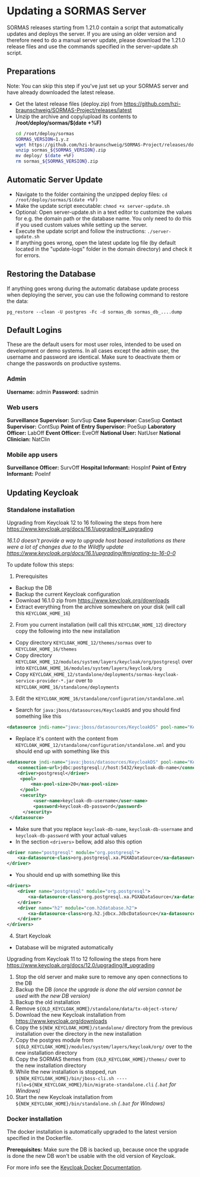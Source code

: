 # Updating a SORMAS Server

SORMAS releases starting from 1.21.0 contain a script that automatically updates and deploys the server. If you are using an older version and therefore need to do a manual server update, please download the 1.21.0 release files and use the commands specified in the server-update.sh script.

## Preparations
Note: You can skip this step if you've just set up your SORMAS server and have already downloaded the latest release.

* Get the latest release files (deploy.zip) from <https://github.com/hzi-braunschweig/SORMAS-Project/releases/latest>
* Unzip the archive and copy/upload its contents to **/root/deploy/sormas/$(date +%F)**
    ```bash
    cd /root/deploy/sormas
    SORMAS_VERSION=1.y.z
    wget https://github.com/hzi-braunschweig/SORMAS-Project/releases/download/v${SORMAS_VERSION}/sormas_${SORMAS_VERSION}.zip
    unzip sormas_${SORMAS_VERSION}.zip
    mv deploy/ $(date +%F)
    rm sormas_${SORMAS_VERSION}.zip
    ```
## Automatic Server Update
* Navigate to the  folder containing the unzipped deploy files:
  ``cd /root/deploy/sormas/$(date +%F)``
* Make the update script executable:
  ``chmod +x server-update.sh``
* Optional: Open server-update.sh in a text editor to customize the values for e.g. the domain path or the database name. You only need to do this if you used custom values while setting up the server.
* Execute the update script and follow the instructions:
  ``./server-update.sh``
* If anything goes wrong, open the latest update log file (by default located in the "update-logs" folder in the domain directory) and check it for errors.

## Restoring the Database
If anything goes wrong during the automatic database update process when deploying the server, you can use the following command to restore the data:

``pg_restore --clean -U postgres -Fc -d sormas_db sormas_db_....dump``

## Default Logins
These are the default users for most user roles, intended to be used on development or demo systems. In all cases except the admin user, the username and password are identical. Make sure to deactivate them or change the passwords on productive systems.

### Admin
**Username:** admin
**Password:** sadmin

### Web users
**Surveillance Supervisor:** SurvSup
**Case Supervisor:** CaseSup
**Contact Supervisor:** ContSup
**Point of Entry Supervisor:** PoeSup
**Laboratory Officer:** LabOff
**Event Officer:** EveOff
**National User:** NatUser
**National Clinician:** NatClin

### Mobile app users
**Surveillance Officer:** SurvOff
**Hospital Informant:** HospInf
**Point of Entry Informant:** PoeInf

## Updating Keycloak

### Standalone installation

Upgrading from Keycloak 12 to 16 following the steps from here <https://www.keycloak.org/docs/16.1/upgrading/#_upgrading>

*16.1.0 doesn't provide a way to upgrade host based installations as there were a lot of changes due to the Wildfly update <https://www.keycloak.org/docs/16.1/upgrading/#migrating-to-16-0-0>*

To update follow this steps:

1. Prerequisites
* Backup the DB
* Backup the current Keycloak configuration
* Download 16.1.0 zip from <https://www.keycloak.org/downloads>
* Extract everything from the archive somewhere on your disk (will call this `KEYCLOAK_HOME_16`)

2. From you current installation (will call this `KEYCLOAK_HOME_12`) directory copy the following into the new installation
* Copy directory `KEYCLOAK_HOME_12/themes/sormas` over to `KEYCLOAK_HOME_16/themes`
* Copy directory `KEYCLOAK_HOME_12/modules/system/layers/keycloak/org/postgresql` over into `KEYCLOAK_HOME_16/modules/system/layers/keycloak/org`
* Copy `KEYCLOAK_HOME_12/standalone/deployments/sormas-keycloak-service-provider-*.jar` over to `KEYCLOAK_HOME_16/standalone/deployments`

3. Edit the `KEYCLOAK_HOME_16/standalone/configuration/standalone.xml`
* Search for `java:jboss/datasources/KeycloakDS` and you should find something like this
```xml
<datasource jndi-name="java:jboss/datasources/KeycloakDS" pool-name="KeycloakDS" enabled="true" use-java-context="true" statistics-enabled="${wildfly.datasources.statistics-enabled:${wildfly.statistics-enabled:false}}">
```
* Replace it's content with the content from `KEYCLOAK_HOME_12/standalone/configuration/standalone.xml` and you should end up with something like this
```xml
<datasource jndi-name="java:jboss/datasources/KeycloakDS" pool-name="KeycloakDS" enabled="true" use-java-context="true" statistics-enabled="${wildfly.datasources.statistics-enabled:${wildfly.statistics-enabled:false}}">
    <connection-url>jdbc:postgresql://host:5432/keycloak-db-name</connection-url>
    <driver>postgresql</driver>
     <pool>
         <max-pool-size>20</max-pool-size>
     </pool>
     <security>
          <user-name>keycloak-db-username</user-name>
          <password>keycloak-db-password</password>
      </security>
 </datasource>
```
* Make sure that you replace `keycloak-db-name`, `keycloak-db-username` and `keycloak-db-password` with your actual values
* In the section `<drivers>` bellow, add also this option
```xml
<driver name="postgresql" module="org.postgresql">
    <xa-datasource-class>org.postgresql.xa.PGXADataSource</xa-datasource-class>
</driver>
```
* You should end up with something like this

```xml
<drivers>
    <driver name="postgresql" module="org.postgresql">
        <xa-datasource-class>org.postgresql.xa.PGXADataSource</xa-datasource-class>
    </driver>
    <driver name="h2" module="com.h2database.h2">
        <xa-datasource-class>org.h2.jdbcx.JdbcDataSource</xa-datasource-class>
    </driver>
</drivers>
```
4. Start Keycloak
* Database will be migrated automatically


Upgrading from Keycloak 11 to 12 following the steps from here <https://www.keycloak.org/docs/12.0/upgrading/#_upgrading>

1. Stop the old server and make sure to remove any open connections to the DB
2. Backup the DB *(once the upgrade is done the old version cannot be used with the new DB version)*
3. Backup the old installation
4. Remove `${OLD_KEYCLOAK_HOME}/standalone/data/tx-object-store/`
5. Download the new Keycloak installation from <https://www.keycloak.org/downloads>
6. Copy the `${NEW_KEYCLOAK_HOME}/standalone/` directory from the previous installation over the directory in the new installation
7. Copy the postgres module from `${OLD_KEYCLOAK_HOME}/modules/system/layers/keycloak/org/` over to the new installation directory
8. Copy the SORMAS themes from `{OLD_KEYCLOAK_HOME}/themes/` over to the new installation directory
9. While the new installation is stopped, run `${NEW_KEYCLOAK_HOME}/bin/jboss-cli.sh ----file=${NEW_KEYCLOAK_HOME}/bin/migrate-standalone.cli` *(`.bat` for Windows)*
10. Start the new Keycloak installation from `${NEW_KEYCLOAK_HOME}/bin/standalone.sh` *(`.bat` for Windows)*

### Docker installation

The docker installation is automatically upgraded to the latest version specified in the Dockerfile.

**Prerequisites:** Make sure the DB is backed up, because once the upgrade is done the new DB won't be usable with the old version of Keycloak.

For more info see the [Keycloak Docker Documentation](https://github.com/hzi-braunschweig/SORMAS-Docker/blob/development/keycloak/README.md).
